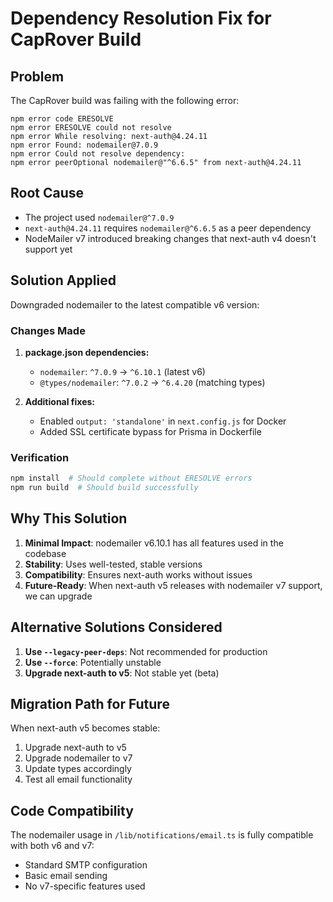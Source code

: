 # Dependency Resolution Fix for CapRover Build

## Problem
The CapRover build was failing with the following error:

```
npm error code ERESOLVE
npm error ERESOLVE could not resolve
npm error While resolving: next-auth@4.24.11
npm error Found: nodemailer@7.0.9
npm error Could not resolve dependency:
npm error peerOptional nodemailer@"^6.6.5" from next-auth@4.24.11
```

## Root Cause
- The project used `nodemailer@^7.0.9`
- `next-auth@4.24.11` requires `nodemailer@^6.6.5` as a peer dependency
- NodeMailer v7 introduced breaking changes that next-auth v4 doesn't support yet

## Solution Applied
Downgraded nodemailer to the latest compatible v6 version:

### Changes Made
1. **package.json dependencies:**
   - `nodemailer`: `^7.0.9` → `^6.10.1` (latest v6)
   - `@types/nodemailer`: `^7.0.2` → `^6.4.20` (matching types)

2. **Additional fixes:**
   - Enabled `output: 'standalone'` in `next.config.js` for Docker
   - Added SSL certificate bypass for Prisma in Dockerfile

### Verification
```bash
npm install  # Should complete without ERESOLVE errors
npm run build  # Should build successfully
```

## Why This Solution
1. **Minimal Impact**: nodemailer v6.10.1 has all features used in the codebase
2. **Stability**: Uses well-tested, stable versions
3. **Compatibility**: Ensures next-auth works without issues
4. **Future-Ready**: When next-auth v5 releases with nodemailer v7 support, we can upgrade

## Alternative Solutions Considered
1. **Use `--legacy-peer-deps`**: Not recommended for production
2. **Use `--force`**: Potentially unstable
3. **Upgrade next-auth to v5**: Not stable yet (beta)

## Migration Path for Future
When next-auth v5 becomes stable:
1. Upgrade next-auth to v5
2. Upgrade nodemailer to v7
3. Update types accordingly
4. Test all email functionality

## Code Compatibility
The nodemailer usage in `/lib/notifications/email.ts` is fully compatible with both v6 and v7:
- Standard SMTP configuration
- Basic email sending
- No v7-specific features used